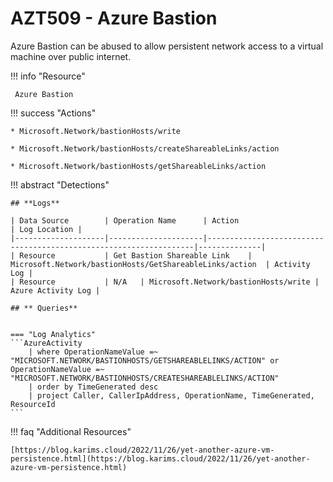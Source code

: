 # AZT509 - Azure Bastion                                                                                          

Azure Bastion can be abused to allow persistent network access to a virtual machine over public internet.

!!! info "Resource" 

	 Azure Bastion

!!! success "Actions"

	* Microsoft.Network/bastionHosts/write
	
	* Microsoft.Network/bastionHosts/createShareableLinks/action

	* Microsoft.Network/bastionHosts/getShareableLinks/action


!!! abstract "Detections"

	## **Logs** 

    | Data Source        | Operation Name      | Action                                                            | Log Location |
    |--------------------|---------------------|-------------------------------------------------------------------|--------------|
    | Resource           | Get Bastion Shareable Link	 | Microsoft.Network/bastionHosts/GetShareableLinks/action	| Activity Log |       
	| Resource           | N/A	 | Microsoft.Network/bastionHosts/write	| Azure Activity Log |   
	
	## ** Queries**


	=== "Log Analytics"
	```AzureActivity 
        | where OperationNameValue =~ "MICROSOFT.NETWORK/BASTIONHOSTS/GETSHAREABLELINKS/ACTION" or OperationNameValue =~ "MICROSOFT.NETWORK/BASTIONHOSTS/CREATESHAREABLELINKS/ACTION"
        | order by TimeGenerated desc
        | project Caller, CallerIpAddress, OperationName, TimeGenerated, ResourceId
	```


!!! faq "Additional Resources"

	[https://blog.karims.cloud/2022/11/26/yet-another-azure-vm-persistence.html](https://blog.karims.cloud/2022/11/26/yet-another-azure-vm-persistence.html)